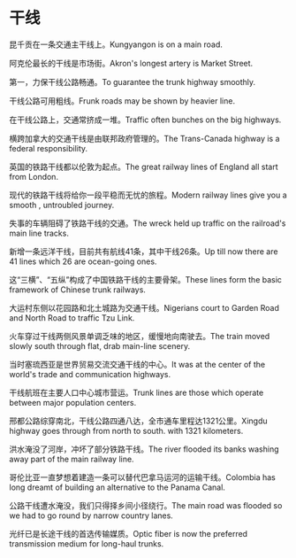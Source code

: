 # 干线

<p><span class="chinese">昆千贡在一条交通主干线上。</span><span class="english">Kungyangon is on a main road.</span></p>

<p><span class="chinese">阿克伦最长的干线是市场街。</span><span class="english">Akron's longest artery is Market Street.</span></p>

<p><span class="chinese">第一，力保干线公路畅通。</span><span class="english">To guarantee the trunk highway smoothly.</span></p>

<p><span class="chinese">干线公路可用粗线。</span><span class="english">Frunk roads may be shown by heavier line.</span></p>

<p><span class="chinese">在干线公路上，交通常挤成一堆。</span><span class="english">Traffic often bunches on the big highways.</span></p>

<p><span class="chinese">横跨加拿大的交通干线是由联邦政府管理的。</span><span class="english">The Trans-Canada highway is a federal responsibility.</span></p>

<p><span class="chinese">英国的铁路干线都以伦敦为起点。</span><span class="english">The great railway lines of England all start from London.</span></p>

<p><span class="chinese">现代的铁路干线将给你一段平稳而无忧的旅程。</span><span class="english">Modern railway lines give you a smooth , untroubled journey.</span></p>

<p><span class="chinese">失事的车辆阻碍了铁路干线的交通。</span><span class="english">The wreck held up traffic on the railroad's main line tracks.</span></p>

<p><span class="chinese">新增一条远洋干线，目前共有航线41条，其中干线26条。</span><span class="english">Up till now there are 41 lines which 26 are ocean-going ones.</span></p>

<p><span class="chinese">这“三横”、“五纵”构成了中国铁路干线的主要骨架。</span><span class="english">These lines form the basic framework of Chinese trunk railways.</span></p>

<p><span class="chinese">大运村东侧以花园路和北土城路为交通干线。</span><span class="english">Nigerians court to Garden Road and North Road to traffic Tzu Link.</span></p>

<p><span class="chinese">火车穿过干线两侧风景单调乏味的地区，缓慢地向南驶去。</span><span class="english">The train moved slowly south through flat, drab main-line scenery.</span></p>

<p><span class="chinese">当时塞琉西亚是世界贸易交流交通干线的中心。</span><span class="english">It was at the center of the world's trade and communication highways.</span></p>

<p><span class="chinese">干线航班在主要人口中心城市营运。</span><span class="english">Trunk lines are those which operate between major population centers.</span></p>

<p><span class="chinese">邢都公路综穿南北，干线公路四通八达，全市通车里程达1321公里。</span><span class="english">Xingdu highway goes through from north to south. with 1321 kilometers.</span></p>

<p><span class="chinese">洪水淹没了河岸，冲坏了部分铁路干线。</span><span class="english">The river flooded its banks washing away part of the main railway line.</span></p>

<p><span class="chinese">哥伦比亚一直梦想着建造一条可以替代巴拿马运河的运输干线。</span><span class="english">Colombia has long dreamt of building an alternative to the Panama Canal.</span></p>

<p><span class="chinese">公路干线遭水淹没，我们只得择乡间小径绕行。</span><span class="english">The main road was flooded so we had to go round by narrow country lanes.</span></p>

<p><span class="chinese">光纤已是长途干线的首选传输媒质。</span><span class="english">Optic fiber is now the preferred transmission medium for long-haul trunks.</span></p>

